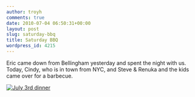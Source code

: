 ```yaml
---
author: troyh
comments: true
date: 2010-07-04 06:50:31+00:00
layout: post
slug: saturday-bbq
title: Saturday BBQ
wordpress_id: 4215
---
```


Eric came down from Bellingham yesterday and spent the night with us. Today, Cindy, who is in town from NYC, and Steve & Renuka and the kids came over for a barbecue.

[![July 3rd dinner](http://farm5.static.flickr.com/4134/4760394093_7bffb8461a.jpg)](http://www.flickr.com/photos/troyh/4760394093/)
